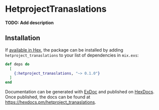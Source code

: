 # HetprojectTranaslations

**TODO: Add description**

## Installation

If [available in Hex](https://hex.pm/docs/publish), the package can be installed
by adding `hetproject_tranaslations` to your list of dependencies in `mix.exs`:

```elixir
def deps do
  [
    {:hetproject_tranaslations, "~> 0.1.0"}
  ]
end
```

Documentation can be generated with [ExDoc](https://github.com/elixir-lang/ex_doc)
and published on [HexDocs](https://hexdocs.pm). Once published, the docs can
be found at <https://hexdocs.pm/hetproject_tranaslations>.


